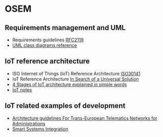 # OSEM

## Requirements management and UML
- Requirements guidelines [RFC2119](https://tools.ietf.org/html/rfc2119)
- [UML class diagrams reference](https://www.uml-diagrams.org/class-reference.html)

## IoT reference architecture
- ISO Internet of Things (loT) Reference Architecture [ISO30141](https://www.iso.org/standard/65695.html)
- IoT Reference Architecture [In Search of a Universal Solution](https://hqsoftwarelab.com/blog/iot-reference-architecture-in-search-of-a-universal-solution/)
- [4 Stages of IoT architecture explained in simple words](https://medium.com/datadriveninvestor/4-stages-of-iot-architecture-explained-in-simple-words-b2ea8b4f777f)
- [IoT notes](https://iotnotesbyparita.wordpress.com/architecture-reference-model/)
  
## IoT related examples of development 
- [Architecture guidelines For Trans-European Telematics
Networks for Administrations](https://ec.europa.eu/idabc/servlets/Doc3470.pdf?id=19280)
- [Smart Systems Integration](https://www.smart-systems-integration.org/ssi-smart-systems-integration)
